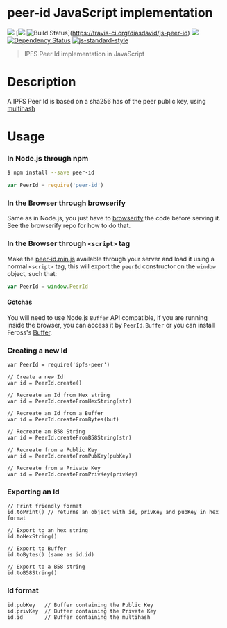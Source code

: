 peer-id JavaScript implementation
==============================

[![](https://img.shields.io/badge/made%20by-Protocol%20Labs-blue.svg?style=flat-square)](http://ipn.io) [[![](https://img.shields.io/badge/freenode-%23ipfs-blue.svg?style=flat-square)](http://webchat.freenode.net/?channels=%23ipfs) ![Build Status](https://travis-ci.org/diasdavid/js-peer-id.svg?style=flat-square)](https://travis-ci.org/diasdavid/js-peer-id) ![](https://img.shields.io/badge/coverage-%3F-yellow.svg?style=flat-square) [![Dependency Status](https://david-dm.org/diasdavid/js-peer-id.svg?style=flat-square)](https://david-dm.org/diasdavid/js-peer-id) [![js-standard-style](https://img.shields.io/badge/code%20style-standard-brightgreen.svg?style=flat-square)](https://github.com/feross/standard)
> IPFS Peer Id implementation in JavaScript

# Description

A IPFS Peer Id is based on a sha256 has of the peer public key, using [multihash](https://github.com/jbenet/multihash)

# Usage

### In Node.js through npm

```bash
$ npm install --save peer-id
```

```javascript
var PeerId = require('peer-id')
```

### In the Browser through browserify

Same as in Node.js, you just have to [browserify](https://github.com/substack/node-browserify) the code before serving it. See the browserify repo for how to do that.

### In the Browser through `<script>` tag

Make the [peer-id.min.js](/dist/peer-id.min.js) available through your server and load it using a normal `<script>` tag, this will export the `peerId` constructor on the `window` object, such that:

```JavaScript
var PeerId = window.PeerId
```

#### Gotchas

You will need to use Node.js `Buffer` API compatible, if you are running inside the browser, you can access it by `PeerId.Buffer` or you can install Feross's [Buffer](https://github.com/feross/buffer).

### Creating a new Id

```
var PeerId = require('ipfs-peer')

// Create a new Id
var id = PeerId.create()

// Recreate an Id from Hex string
var id = PeerId.createFromHexString(str)

// Recreate an Id from a Buffer
var id = PeerId.createFromBytes(buf)

// Recreate an B58 String
var id = PeerId.createFromB58String(str)

// Recreate from a Public Key
var id = PeerId.createFromPubKey(pubKey)

// Recreate from a Private Key
var id = PeerId.createFromPrivKey(privKey)
```

### Exporting an Id

```
// Print friendly format
id.toPrint() // returns an object with id, privKey and pubKey in hex format

// Export to an hex string
id.toHexString()

// Export to Buffer
id.toBytes() (same as id.id)

// Export to a B58 string
id.toB58String()
```

### Id format

```
id.pubKey   // Buffer containing the Public Key
id.privKey  // Buffer containing the Private Key
id.id       // Buffer containing the multihash
```

